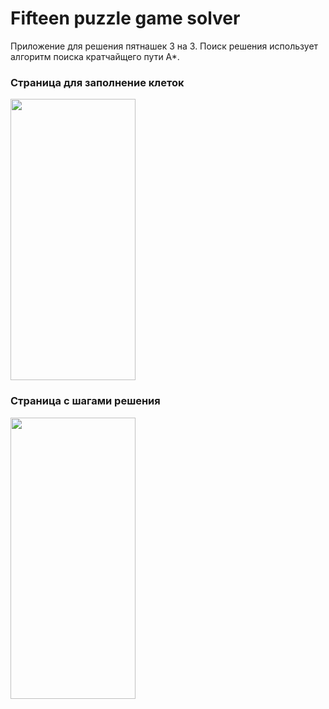 # Fifteen puzzle game solver
Приложение для решения пятнашек 3 на 3. Поиск решения использует алгоритм поиска кратчайщего пути А*.

### Страница для заполнение клеток
<img src="https://github.com/user-attachments/assets/177834d4-6582-41e4-9c69-fee4d3336524" width="200" height="450">

### Страница с шагами решения
<img src="https://github.com/user-attachments/assets/0500d367-abba-4adf-a258-38e71a8b145c" width="200" height="450">




